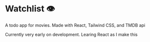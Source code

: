 # Watchlist 👁

A todo app for movies.
Made with React, Tailwind CSS, and TMDB api

Currently very early on development.
Learing React as I make this